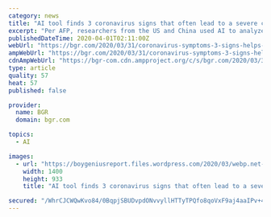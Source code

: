 ```yaml
---
category: news
title: "AI tool finds 3 coronavirus signs that often lead to a severe case"
excerpt: "Per AFP, researchers from the US and China used AI to analyze data from 53 coronavirus patients across two hospitals in Wenzhou, China. The algorithms discovered three changes in the body that precipitate severe illness: Body aches, levels of enzyme alanine aminotransferase (ALT), and hemoglobin levels. ALT is a liver enzyme that’s tested to ..."
publishedDateTime: 2020-04-01T02:11:00Z
webUrl: "https://bgr.com/2020/03/31/coronavirus-symptoms-3-signs-helps-ai-predict-severe-covid-19-cases/"
ampWebUrl: "https://bgr.com/2020/03/31/coronavirus-symptoms-3-signs-helps-ai-predict-severe-covid-19-cases/amp/"
cdnAmpWebUrl: "https://bgr-com.cdn.ampproject.org/c/s/bgr.com/2020/03/31/coronavirus-symptoms-3-signs-helps-ai-predict-severe-covid-19-cases/amp/"
type: article
quality: 57
heat: 57
published: false

provider:
  name: BGR
  domain: bgr.com

topics:
  - AI

images:
  - url: "https://boygeniusreport.files.wordpress.com/2020/03/webp.net-resizeimage-1-9.jpg?quality=98&#038;strip=all"
    width: 1400
    height: 933
    title: "AI tool finds 3 coronavirus signs that often lead to a severe case"

secured: "/WhrCJCWQwKvo84/0BqpjSBUDvpdONvvyllHTTyTPQfo8qoVxF9aj4aaIPv+4+3vI4ndwkYFTeo2qKar3ZXATVhV+3Ekx0KQLo5VWmDXYjYX4Q+/mSZx/bt0dp6FhHg9CcE2hkMxauByiZlQICgQ3jg0jTcuKoVjwfTvelUWPXzgcr1t58zepYSv1psThScEsHcFQAvMO9M0bCk5gLmpBLJl/Ojl0Y1Dm/aqc6fWhcqNtbC4nLnVMPGRzG22D44jj0jjLd+jCqgOkXVJTnA7LkUxoHahdgkFEPYjEJ2knSlS2u1m8CPyZ3BhtYb2guDB;wDD39beyN7yM3qiDRd7HHQ=="
---
```


